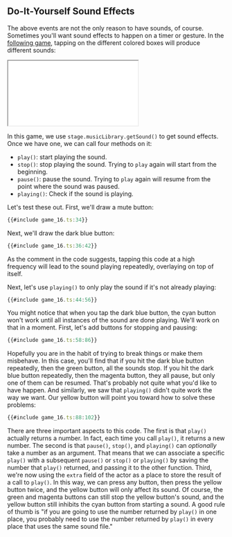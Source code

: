## Do-It-Yourself Sound Effects

The above events are not the only reason to have sounds, of course.  Sometimes
you'll want sound effects to happen on a timer or gesture.  In the [following
game](game_16.ts), tapping on the different colored boxes will produce different
sounds:

<iframe src="./game_16.iframe.html"></iframe>

In this game, we use `stage.musicLibrary.getSound()` to get sound effects.  Once
we have one, we can call four methods on it:

- `play()`: start playing the sound.
- `stop()`: stop playing the sound.  Trying to `play` again will start from the
  beginning.
- `pause()`: pause the sound.  Trying to `play` again will resume from the point where the sound was paused.
- `playing()`: Check if the sound is playing.

Let's test these out.  First, we'll draw a mute button:

```typescript
{{#include game_16.ts:34}}
```

Next, we'll draw the dark blue button:

```typescript
{{#include game_16.ts:36:42}}
```

As the comment in the code suggests, tapping this code at a high frequency will
lead to the sound playing repeatedly, overlaying on top of itself.

Next, let's use `playing()` to only play the sound if it's not already playing:

```typescript
{{#include game_16.ts:44:56}}
```

You might notice that when you tap the dark blue button, the cyan button won't
work until all instances of the sound are done playing.  We'll work on that in a
moment.  First, let's add buttons for stopping and pausing:

```typescript
{{#include game_16.ts:58:86}}
```

Hopefully you are in the habit of trying to break things or make them misbehave.
In this case, you'll find that if you hit the dark blue button repeatedly, then
the green button, all the sounds stop.  If you hit the dark blue button
repeatedly, then the magenta button, they all pause, but only one of them can be
resumed.  That's probably not quite what you'd like to have happen.  And
similarly, we saw that `playing()` didn't quite work the way we want.  Our
yellow button will point you toward how to solve these problems:

```typescript
{{#include game_16.ts:88:102}}
```

There are three important aspects to this code.  The first is that `play()`
actually returns a number.  In fact, each time you call `play()`, it returns a
new number.  The second is that `pause()`, `stop()`, and `playing()` can
*optionally* take a number as an argument.  That means that we can associate a
specific `play()` with a subsequent `pause()` or `stop()` or `playing()` by
saving the number that `play()` returned, and passing it to the other function.
Third, we're now using the `extra` field of the actor as a place to store the
result of a call to `play()`.  In this way, we can press any button, then press
the yellow button twice, and the yellow button will only affect its sound.  Of
course, the green and magenta buttons can still stop the yellow button's sound,
and the yellow button still inhibits the cyan button from starting a sound.  A
good rule of thumb is "if you are going to use the number returned by `play()`
in one place, you probably need to use the number returned by `play()` in every
place that uses the same sound file."
